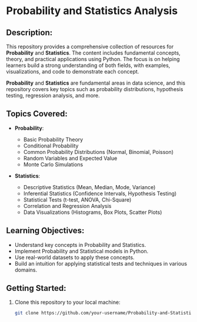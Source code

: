 Probability and Statistics Analysis
===========================================

Description:
-------------
This repository provides a comprehensive collection of resources for **Probability** and **Statistics**. The content includes fundamental concepts, theory, and practical applications using Python. The focus is on helping learners build a strong understanding of both fields, with examples, visualizations, and code to demonstrate each concept.

**Probability** and **Statistics** are fundamental areas in data science, and this repository covers key topics such as probability distributions, hypothesis testing, regression analysis, and more.

Topics Covered:
---------------
- **Probability**:
    - Basic Probability Theory
    - Conditional Probability
    - Common Probability Distributions (Normal, Binomial, Poisson)
    - Random Variables and Expected Value
    - Monte Carlo Simulations

- **Statistics**:
    - Descriptive Statistics (Mean, Median, Mode, Variance)
    - Inferential Statistics (Confidence Intervals, Hypothesis Testing)
    - Statistical Tests (t-test, ANOVA, Chi-Square)
    - Correlation and Regression Analysis
    - Data Visualizations (Histograms, Box Plots, Scatter Plots)

Learning Objectives:
--------------------
- Understand key concepts in Probability and Statistics.
- Implement Probability and Statistical models in Python.
- Use real-world datasets to apply these concepts.
- Build an intuition for applying statistical tests and techniques in various domains.

Getting Started:
----------------
1. Clone this repository to your local machine:
   ```bash
   git clone https://github.com/your-username/Probability-and-Statistics-Analysis.git
